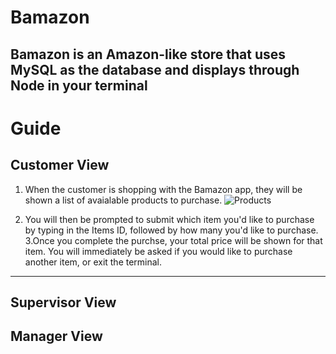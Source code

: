 # Bamazon

Bamazon is an Amazon-like store that uses MySQL as the database and displays through Node in your terminal
---------------------------
# Guide

## Customer View
  1. When the customer is shopping with the Bamazon app, they will be shown a list of avaialable products to purchase.
  ![Products](C:\Users\jharris\Desktop\code\week12\1.jpg)
  
  2. You will then be prompted to submit which item you'd like to purchase by typing in the Items ID, followed by how many you'd like to purchase.
  3.Once you complete the purchse, your total price will be shown for that item. You will immediately be asked if you would like to purchase another item, or exit the terminal.
---------------------------
## Supervisor View

## Manager View
